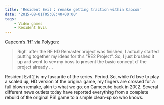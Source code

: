 ```yaml
---
title: 'Resident Evil 2 remake getting traction within Capcom'
date: '2015-08-01T05:02:40+00:00'
tags:
    - Video games
    - Resident Evil
---
```


[Capcom’s “H” via Polygon](https://www.polygon.com/2015/7/31/9078733/resident-evil-2-remake):

> Right after the RE HD Remaster project was finished, I actually started putting together my ideas for this “RE2 Project”. So, I just brushed it up and went to see my boss to present the basic concept of the project already …

Resident Evil 2 is my favourite of the series. Period. So, while i’d love to play a scaled up, HD version of the original game, my fingers are crossed for a full blown remake, akin to what we got on Gamecube back in 2002. Several different news outlets today have reported everything from a complete rebuild of the original PS1 game to a simple clean-up so who knows.
